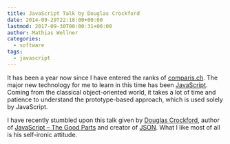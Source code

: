 ```yaml
---
title: JavaScript Talk by Douglas Crockford
date: 2014-09-29T22:18:00+00:00
lastmod: 2017-09-30T00:00:31+00:00
author: Mathias Wellner
categories:
  - software
tags:
  - javascript
---
```

It has been a year now since I have entered the ranks of <a href="http://www.comparis.ch" title="comparis.ch" target="_blank">comparis.ch</a>. The major new technology for me to learn in this time has been <a href="http://en.wikipedia.org/wiki/JavaScript" title="Wikipedia - JavaScript" target="_blank">JavaScript</a>. Coming from the classical object-oriented world, it takes a lot of time and patience to understand the prototype-based approach, which is used solely by JavaScript. 

I have recently stumbled upon this talk given by <a href="http://en.wikipedia.org/wiki/Douglas_Crockford" title="Wikipedia - Douglas Crockford" target="_blank">Douglas Crockford</a>, author of <a href="http://shop.oreilly.com/product/9780596517748.do" title="JavaScript - The Good Parts" target="_blank">JavaScript &#8211; The Good Parts</a> and creator of <a href="http://en.wikipedia.org/wiki/JSON" title="Wikipedia - JSON" target="_blank">JSON</a>. What I like most of all is his self-ironic attitude. 
